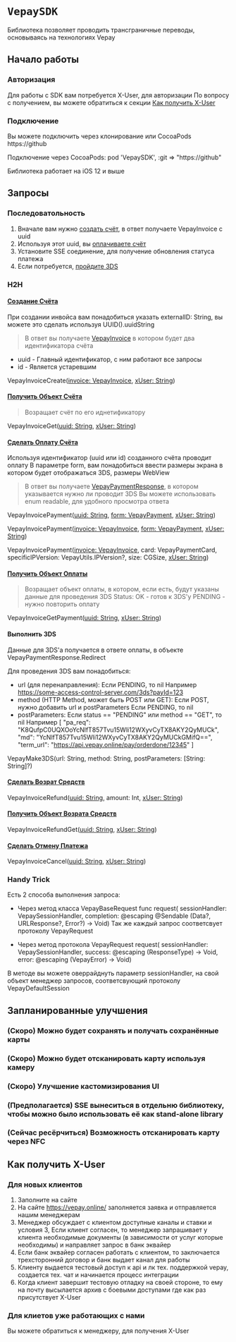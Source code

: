 # ``VepaySDK``

Библиотека позволяет проводить трансграничные переводы, основываясь на технологиях Vepay



## Начало работы


### Авторизация

Для работы с SDK вам потребуется X-User, для авторизации
По вопросу с получением, вы можете обратиться к секции [Как получить X-User](#X-User)


### Подключение

Вы можете подключить через клонирование или CocoaPods
https://github

Подключение через CocoaPods:
pod 'VepaySDK', :git => "https://github"

Библиотека работает на iOS 12 и выше



## Запросы


### Последоватольность

1. Вначале вам нужно [создать счёт](#Cоздание), в ответ получаете VepayInvoice с uuid
2. Используя этот uuid, вы [оплачиваете счёт](#Оплата)
3. Установите SSE соединение, для получение обновления статуса платежа
4. Если потребуется, [пройдите 3DS](#3DS)


### H2H


#### <a name="Cоздание"></a>[Cоздание Счёта](#https://test.vepay.online/h2hapi/v1#/default/post_invoices)
При создании инвойса вам понадобиться указать externalID: String, вы можете это сделать используя UUID().uuidString
> В ответ вы получаете [VepayInvoice](#VepayInvoice) в котором будет два идентификатора счёта 
- uuid - Главный идентификатор, с ним работают все запросы
- id - Является устаревшим

VepayInvoiceCreate([invoice: VepayInvoice](#VepayInvoice), [xUser: String](#User))


#### <a name="Созданный"></a>[Получить Объект Счёта](#https://test.vepay.online/h2hapi/v1#/default/get_invoices__id_)
> Возращает счёт по его иднетификатору

VepayInvoiceGet([uuid: String](#Cоздание), [xUser: String](#User))


#### <a name="Оплата"></a>[Сделать Оплату Счёта](#https://test.vepay.online/h2hapi/v1#/default/put_invoices__id__payment)
Используя идентификатор (uuid или id) созданного счёта проводит оплату
В параметре form, вам понадобиться ввести размеры экрана в котором будет отображаться 3DS, размеры WebView 

> В ответ вы получаете [VepayPaymentResponse](#VepayPaymentResponse), в котором указывается нужно ли проводит 3DS
Вы можете использовать enum readable, для удобного просмотра ответа

VepayInvoicePayment([uuid: String](#Cоздание), [form: VepayPayment](#VepayPayment), [xUser: String](#User))

VepayInvoicePayment([invoice: VepayInvoice](#VepayInvoice), [form: VepayPayment](#VepayPayment), [xUser: String](#User))

VepayInvoicePayment([invoice: VepayInvoice](#VepayInvoice), card: VepayPaymentCard, specificIPVersion: VepayUtils.IPVersion?, size: CGSize, [xUser: String](#User))


#### <a name="Оплаченный"></a>[Получить Объект Оплаты](#https://test.vepay.online/h2hapi/v1#/default/get_invoices__id__payment)
> Возращает объект оплаты, в котором, если есть, будут указаны данные для проведения 3DS
> Status: 
    OK - готов к 3DS'у
    PENDING - нужно повторить оплату

VepayInvoiceGetPayment([uuid: String](#Cоздание), [xUser: String](#User))


#### <a name="3DS"></a>Выполнить 3DS
Данные для 3DS'a получается в ответе оплаты, в объекте VepayPaymentResponse.Redirect

Для проведения 3DS вам понадобиться:
- url (для перенаправления): 
    Если PENDING, то nil
    Например https://some-access-control-server.com/3ds?payId=123
- method (HTTP Method, может быть POST или GET):
    Если POST, нужно добавить url и postParameters
    Если PENDING, то nil
- postParameters:
    Если status == "PENDING" или method == "GET", то nil
    Например [
        "pa_req": "K8QufpC0UQXOoYcNlfT857Tvu15Wli12WXyvCyTX8AKY2QyMUCk",
        "md": "YcNlfT857Tvu15Wli12WXyvCyTX8AKY2QyMUCkGMifQ==",
        "term_url": "https://api.vepay.online/pay/orderdone/12345"
    ]

VepayMake3DS(url: String, method: String, postParameters: [String: String]?)


#### <a name="Возрат"></a>[Сделать Возрат Средств](#https://test.vepay.online/h2hapi/v1#/default/post_invoices__id__payment_refunds)

VepayInvoiceRefund([uuid: String](#Cоздание), amount: Int, [xUser: String](#User))


#### <a name="Возращённый"></a>[Получить Объект Возрата Средств](#https://test.vepay.online/h2hapi/v1#/default/get_invoices__id__payment)

VepayInvoiceRefundGet([uuid: String](#Cоздание), [xUser: String](#User))


#### <a name="Отмена"></a>[Сделать Отмену Платежа](#https://test.vepay.online/h2hapi/v1#/default/put_invoices__id__payment_reversed)

VepayInvoiceCancel([uuid: String](#Cоздание), [xUser: String](#User))


### Handy Trick

Есть 2 способа выполнения запроса:
- Через метод класса VepayBaseRequest
func request(
    sessionHandler: VepaySessionHandler,
    completion: @escaping @Sendable (Data?, URLResponse?, Error?) -> Void)
Так же каждый запрос соответсвует протоколу VepayRequest

- Через метод протокола VepayRequest
request(
    sessionHandler: VepaySessionHandler,
    success: @escaping (ResponseType) -> Void,
    error: @escaping (VepayError) -> Void)

В методе вы можете оверрайднуть параметр sessionHandler, на свой объект менеджер запросов, соответсвующий протоколу VepayDefaultSession


## Запланированные улучшения

### (Скоро) Можно будет сохранять и получать сохранённые карты

### (Скоро) Можно будет отсканировать карту используя камеру

### (Скоро) Улучшение кастомизирования UI

### (Предполагается) SSE вынеситься в отдельню библиотеку, чтобы можно было использовать её как stand-alone library

### (Сейчас ресёрчиться) Возможность отсканировать карту через NFC



## <a name="User"></a>Как получить X-User


### Для новых клиентов

1. Заполните на сайте 
1. На сайте https://vepay.online/ заполняется заявка и отправляется нашим менеджерам
2. Менеджер обсуждает с клиентом доступные каналы и ставки и условия
3, Если клиент согласен, то менеджер запрашивает у клиента необходимые документы (в зависимости от  услуг которые необходимы) и направляет запрос в банк эквайер
4. Если банк эквайер согласен работать с клиентом, то заключается трехсторонний договор и банк выдает канал для работы
5. Клиенту выдается тестовый доступ к api и лк тех. поддержкой vepay, создается тех. чат и начинается процесс интеграции 
6. Когда клиент завершит тестовую отладку на своей стороне, то ему на почту высылается архив с боевыми доступами где как раз присутствует X-User

### Для клиетов уже работающих с нами

Вы можете обратиться к менеджеру, для получения X-User 
